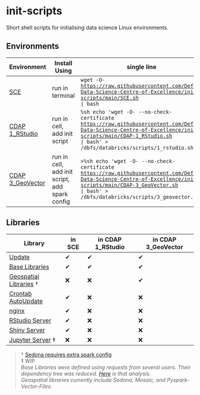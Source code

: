 # init-scripts
Short shell scripts for initialising data science Linux environments.


## Environments
| Environment | Install Using | single line |
| ----------- | ------------- | ----------- |
| [SCE](SCE.sh) | run in terminal | <code>wget -O- https://raw.githubusercontent.com/Defra-Data-Science-Centre-of-Excellence/init-scripts/main/SCE.sh \| bash</code> |
| [CDAP 1_RStudio](CDAP-1_RStudio.sh) | run in cell, add init script | <code>%sh echo 'wget -O- --no-check-certificate https://raw.githubusercontent.com/Defra-Data-Science-Centre-of-Excellence/init-scripts/main/CDAP-1_RStudio.sh \| bash' > /dbfs/databricks/scripts/1_rstudio.sh</code> |
| [CDAP 3_GeoVector](CDAP-3_GeoVector.sh) | run in cell, add init script, add spark config | <code>>%sh echo 'wget -O- --no-check-certificate https://raw.githubusercontent.com/Defra-Data-Science-Centre-of-Excellence/init-scripts/main/CDAP-3_GeoVector.sh \| bash' > /dbfs/databricks/scripts/3_geovector.sh</code> |



## Libraries
| Library | in SCE | in CDAP 1_RStudio | in CDAP 3_GeoVector |
| ------- | ------ | ----------------- | ------------------- |
| [Update](src/update.sh) | ✔ | ✔ | ✔ |
| [Base Libraries](src/base_libs.sh) | ✔ | ✔ | ✔ |
| [Geospatial Libraries](src/gis_libs.sh) † | ❌ | ❌ | ✔ |
| [Crontab AutoUpdate](SCE.sh#L9) | ✔ | ❌ | ❌ |
| [nginx](src/nginx-server.sh) | ✔ | ❌ | ❌ |
| [RStudio Server](src/rstudio-server.sh) | ✔ | ❌ | ❌ |
| [Shiny Server](src/shiny-server.sh) | ✔ | ❌ | ❌ |
| [Jupyter Server](src/jupyter-server.sh) ‡ | ❌ | ❌ | ❌ |

> † [Sedona requires extra spark config](https://sedona.apache.org/setup/databricks/)  
> ‡ WIP  
> *Base Libraries were defined using requests from several users.  Their dependency tree was reduced.  [Here](rsc/Find_Missing_R_Libs.R) is that analysis.*  
> *Geospatial libraries currently include Sedona, Mosaic, and Pyspark-Vector-Files.*
